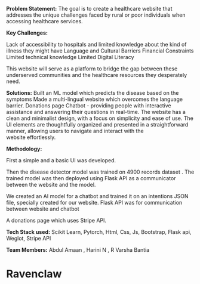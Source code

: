 **Problem Statement:**
The goal is to create a healthcare website that addresses the unique challenges faced by rural or poor individuals when accessing healthcare services. 


**Key Challenges:**

Lack of accessibility to hospitals and limited knowledge about the kind of illness they might have
Language and Cultural Barriers
Financial Constraints
Limited technical knowledge
Limited Digital Literacy

This website will serve as a platform to bridge the gap between these underserved communities and the healthcare resources they desperately need.


**Solutions:**
Built an ML model which predicts the disease based on the symptoms
Made a multi-lingual website which overcomes the language barrier.
Donations page
Chatbot - providing people with interactive assistance and answering their questions in real-time.
The website has a clean and minimalist design, with a focus on simplicity and ease of use. 
        The UI elements are thoughtfully organized and presented in a straightforward manner, allowing users to navigate and interact with the    
        website effortlessly.
        
        
**Methodology:** 

First a simple and  a basic UI was developed.

Then the disease detector model was trained on 4900 records dataset . The trained model was then deployed using Flask API as a communicator between the website and the model.

We created an AI model for a chatbot and trained it on an intentions JSON file, specially created for our website. Flask API was for communication between website and chatbot

 A donations page which uses Stripe API.
 
 **Tech Stack used:**
 Scikit Learn,
Pytorch,
Html,
Css,
Js,
Bootstrap,
Flask api,
Weglot,
Stripe API





**Team Members:**
Abdul Amaan ,
Harini N ,
R Varsha Bantia




        
        






# Ravenclaw
